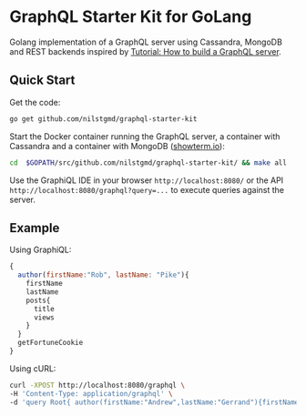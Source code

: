 # GraphQL Starter Kit for GoLang

Golang implementation of a GraphQL server using Cassandra, MongoDB and REST backends inspired by [Tutorial: How to build a GraphQL server](https://medium.com/apollo-stack/tutorial-building-a-graphql-server-cddaa023c035#.wy5h1htxs).

## Quick Start

Get the code:
```sh
go get github.com/nilstgmd/graphql-starter-kit
```

Start the Docker container running the GraphQL server, a container with Cassandra and a container with MongoDB ([showterm.io](http://showterm.io/df13d2ece08deb5cc5564)):
```sh
cd  $GOPATH/src/github.com/nilstgmd/graphql-starter-kit/ && make all
```
Use the GraphiQL IDE in your browser `http://localhost:8080/` or the API `http://localhost:8080/graphql?query=...` to execute queries against the server.

## Example

Using GraphiQL:
```javascript
{
  author(firstName:"Rob", lastName: "Pike"){
    firstName
    lastName
    posts{
      title
      views
    }
  }
  getFortuneCookie
}
```

Using cURL:
```sh
curl -XPOST http://localhost:8080/graphql \
-H 'Content-Type: application/graphql' \
-d 'query Root{ author(firstName:"Andrew",lastName:"Gerrand"){firstName,lastName,posts{title,views}},getFortuneCookie }'
```
